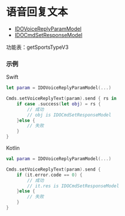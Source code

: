 # 语音回复文本
* [IDOVoiceReplyParamModel](../model/IDOVoiceReplyParamModel.md)
* [IDOCmdSetResponseModel](../model/IDOCmdSetResponseModel.md)

功能表：getSportsTypeV3

### 示例

Swift
```swift
let param = IDOVoiceReplyParamModel(...)

Cmds.setVoiceReplyText(param).send { rs in
    if case .success(let obj) = rs {
        // 成功
        // obj is IDOCmdSetResponseModel
    }else {
        // 失败
    }
}
```

Kotlin
```kotlin
val param = IDOVoiceReplyParamModel(...)

Cmds.setVoiceReplyText(param).send {
    if (it.error.code == 0) {
        // 成功
        // it.res is IDOCmdSetResponseModel
    }else {
        // 失败
    }
}
```
